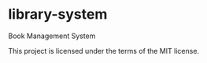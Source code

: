 # library-system
Book Management System

This project is licensed under the terms of the MIT license.
